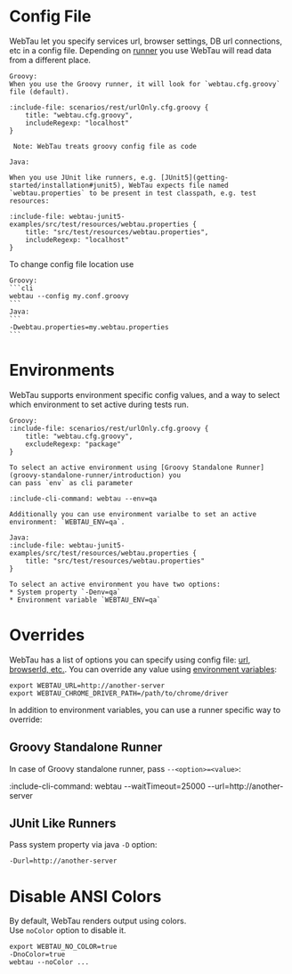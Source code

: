 # Config File

WebTau let you specify services url, browser settings, DB url connections, etc in a config file.
Depending on [runner](getting-started/installation) you use WebTau will read data from a different place.

```tabs
Groovy:
When you use the Groovy runner, it will look for `webtau.cfg.groovy` file (default). 

:include-file: scenarios/rest/urlOnly.cfg.groovy {
    title: "webtau.cfg.groovy",
    includeRegexp: "localhost"
}

 Note: WebTau treats groovy config file as code

Java:

When you use JUnit like runners, e.g. [JUnit5](getting-started/installation#junit5), WebTau expects file named
`webtau.properties` to be present in test classpath, e.g. test resources:

:include-file: webtau-junit5-examples/src/test/resources/webtau.properties {
    title: "src/test/resources/webtau.properties",
    includeRegexp: "localhost"
}
```

To change config file location use 

`````tabs
Groovy:
```cli
webtau --config my.conf.groovy
```
Java:
```
-Dwebtau.properties=my.webtau.properties
```
`````

# Environments

WebTau supports environment specific config values, and a way to select which environment to set active during tests run.

```tabs
Groovy:
:include-file: scenarios/rest/urlOnly.cfg.groovy {
    title: "webtau.cfg.groovy",
    excludeRegexp: "package"
}

To select an active environment using [Groovy Standalone Runner](groovy-standalone-runner/introduction) you 
can pass `env` as cli parameter 

:include-cli-command: webtau --env=qa

Additionally you can use environment varialbe to set an active environment: `WEBTAU_ENV=qa`.

Java:
:include-file: webtau-junit5-examples/src/test/resources/webtau.properties {
    title: "src/test/resources/webtau.properties"
}

To select an active environment you have two options:
* System property `-Denv=qa`
* Environment variable `WEBTAU_ENV=qa`
```

# Overrides

WebTau has a list of options you can specify using config file: [url, browserId, etc.](configuration/options).
You can override any value using [environment variables](configuration/options#environment-variable-options):

```
export WEBTAU_URL=http://another-server
export WEBTAU_CHROME_DRIVER_PATH=/path/to/chrome/driver
``` 

In addition to environment variables, you can use a runner specific way to override:
 
## Groovy Standalone Runner

In case of Groovy standalone runner, pass `--<option>=<value>`:

:include-cli-command: webtau --waitTimeout=25000 --url=http://another-server

## JUnit Like Runners

Pass system property via java `-D` option:
```
-Durl=http://another-server
```

# Disable ANSI Colors 

By default, WebTau renders output using colors.  
Use `noColor` option to disable it.

```
export WEBTAU_NO_COLOR=true
-DnoColor=true
webtau --noColor ...
```